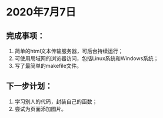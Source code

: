 # 2020年7月7日
## 完成事项：
1. 简单的html文本传输服务器，可后台持续运行；
2. 可使用局域网的浏览器访问，包括Linux系统和Windows系统；
3. 写了最简单的makefile文件。
## 下一步计划：
1. 学习别人的代码，封装自己的函数；
2. 尝试为页面添加图片。
